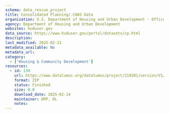 ```yaml
---
schema: data_rescue_project 
title: Consolidated Planning/.CHAS Data
organization: U.S. Department of Housing and Urban Development - Office of Policy Development and Research
agency: Department of Housing and Urban Development
websites: huduser.gov
data_source: https://www.huduser.gov/portal/datasets/cp.html
description: 
last_modified: 2025-02-21
metadata_available: No
metadata_url: 
category:
  - ['Housing & Community Development'] 
resources:
  - id: 139
    url: https://www.datalumos.org/datalumos/project/219201/version/V1/view
    format: ZIP
    status: Finished
    size: 0.0
    download_date: 2025-02-14
    maintainer: DRP, DL
    notes: 
---
```

